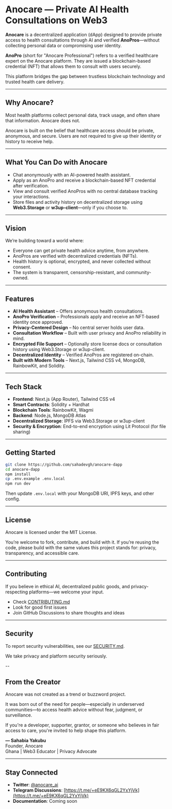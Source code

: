# Anocare — Private AI Health Consultations on Web3

**Anocare** is a decentralized application (dApp) designed to provide private access to health consultations through AI and verified **AnoPros**—without collecting personal data or compromising user identity.

**AnoPro** (short for "Anocare Professional") refers to a verified healthcare expert on the Anocare platform. They are issued a blockchain-based credential (NFT) that allows them to consult with users securely.

This platform bridges the gap between trustless blockchain technology and trusted health care delivery.

---

## Why Anocare?

Most health platforms collect personal data, track usage, and often share that information. Anocare does not.

Anocare is built on the belief that healthcare access should be private, anonymous, and secure. Users are not required to give up their identity or history to receive help.

---

## What You Can Do with Anocare

- Chat anonymously with an AI-powered health assistant.
- Apply as an AnoPro and receive a blockchain-based NFT credential after verification.
- View and consult verified AnoPros with no central database tracking your interactions.
- Store files and activity history on decentralized storage using **Web3.Storage** or **w3up-client**—only if you choose to.

---

## Vision

We’re building toward a world where:

- Everyone can get private health advice anytime, from anywhere.
- AnoPros are verified with decentralized credentials (NFTs).
- Health history is optional, encrypted, and never collected without consent.
- The system is transparent, censorship-resistant, and community-owned.

---

## Features

- **AI Health Assistant** – Offers anonymous health consultations.
- **AnoPro Verification** – Professionals apply and receive an NFT-based identity once approved.
- **Privacy-Centered Design** – No central server holds user data.
- **Consultation Workflow** – Built with user privacy and AnoPro reliability in mind.
- **Encrypted File Support** – Optionally store license docs or consultation history using Web3.Storage or w3up-client.
- **Decentralized Identity** – Verified AnoPros are registered on-chain.
- **Built with Modern Tools** – Next.js, Tailwind CSS v4, MongoDB, RainbowKit, and Solidity.

---

## Tech Stack

- **Frontend**: Next.js (App Router), Tailwind CSS v4
- **Smart Contracts**: Solidity + Hardhat
- **Blockchain Tools**: RainbowKit, Wagmi
- **Backend**: Node.js, MongoDB Atlas
- **Decentralized Storage**: IPFS via Web3.Storage or w3up-client
- **Security & Encryption**: End-to-end encryption using Lit Protocol (for file sharing)

---

## Getting Started

```bash
git clone https://github.com/sahadevgh/anocare-dapp
cd anocare-dapp
npm install
cp .env.example .env.local
npm run dev
```

Then update `.env.local` with your MongoDB URI, IPFS keys, and other config.

---

## License

Anocare is licensed under the MIT License.

You’re welcome to fork, contribute, and build with it. If you’re reusing the code, please build with the same values this project stands for: privacy, transparency, and accessible care.

---

## Contributing

If you believe in ethical AI, decentralized public goods, and privacy-respecting platforms—we welcome your input.

- Check [CONTRIBUTING.md](CONTRIBUTING.md)
- Look for good first issues
- Join GitHub Discussions to share thoughts and ideas

---

## Security

To report security vulnerabilities, see our [SECURITY.md](SECURITY.md).

We take privacy and platform security seriously.

-- 

## From the Creator

Anocare was not created as a trend or buzzword project.

It was born out of the need for people—especially in underserved communities—to access health advice without fear, judgment, or surveillance.

If you're a developer, supporter, grantor, or someone who believes in fair access to care, you're invited to help shape this platform.

**— Sahabia Yakubu**  
Founder, Anocare  
Ghana | Web3 Educator | Privacy Advocate

---

## Stay Connected

- **Twitter**: [@anocare_ai](https://twitter.com/anocare_ai)  
- **Telegram Discussions**: [https://t.me/+eE9KX6qGL2YxYjVk](https://t.me/+eE9KX6qGL2YxYjVk)  
- **Documentation**: Coming soon
